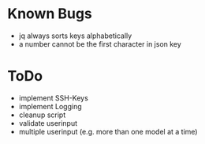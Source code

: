 # Known Bugs
* jq always sorts keys alphabetically
* a number cannot be the first character in json key

# ToDo
* implement SSH-Keys
* implement Logging
* cleanup script
* validate userinput
* multiple userinput (e.g. more than one model at a time)
